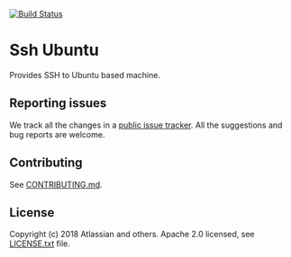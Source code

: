 [![Build Status](https://travis-ci.com/atlassian/ssh-ubuntu.svg?branch=master)](https://travis-ci.com/atlassian/ssh-ubuntu)

# Ssh Ubuntu

Provides SSH to Ubuntu based machine.

## Reporting issues

We track all the changes in a [public issue tracker](https://ecosystem.atlassian.net/secure/RapidBoard.jspa?rapidView=457&projectKey=JPERF).
All the suggestions and bug reports are welcome.

## Contributing

See [CONTRIBUTING.md](CONTRIBUTING.md).

## License
Copyright (c) 2018 Atlassian and others.
Apache 2.0 licensed, see [LICENSE.txt](LICENSE.txt) file.